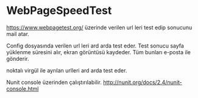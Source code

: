 # WebPageSpeedTest
https://www.webpagetest.org/ üzerinde verilen url leri test edip sonucunu mail atar.

Config dosyasında verilen url leri ard arda test eder. Test sonucu sayfa yüklenme süresini alır, ekran görüntüsü kaydeder. 
Tüm bunları e-posta ile gönderir.

<add key="mail.smtp" value="smtp server address" />
<add key="mail.from" value="from mail address" />
<add key="mail.password" value="from mail password" />
<add key="mail.to" value="to mail address" />
<add key="mail.port" value="587" />
<add key="mail.ssl" value="1" />
<add key="urls" value="https://www.arabam.com;https://www.arabam.com/ikinci-el/arazi-suv-pick-up" />
noktalı virgül ile ayrılan urlleri ard arda test eder.

Nunit console üzerinden çalıştırılabilir.
http://nunit.org/docs/2.4/nunit-console.html
